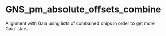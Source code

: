 # GNS_pm_absolute_offsets_combine
Alignment with Gaia using lists of combained chips in order to get more Gaia´ stars
